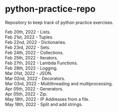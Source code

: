 # python-practice-repo
Repository to keep track of python practice exercises.

Feb 20th, 2022 - Lists. <br />
Feb 21st, 2022 - Tuples. <br />
Feb 22nd, 2022 - Dictionaries. <br />
Feb 23rd, 2022 - Sets. <br />
Feb 24th, 2022 - Collections. <br />
Feb 25th, 2022 - Iterators. <br />
Feb 27th, 2022 - Lambda Functions. <br />
Feb 28th, 2022 - Logging. <br />
Mar 01st, 2022 - JSON. <br />
Mar 02nd, 2022 - Decorators. <br />
Mar 03rd, 2022 - Multithreading and multiprocessing. <br />
Apr 05th, 2022 - Generators. <br />
Apr 05th, 2022 - Zip. <br />
May 18th, 2022 - IP Addresses from a file. <br />
May 18th, 2022 - Split and add strings. <br />